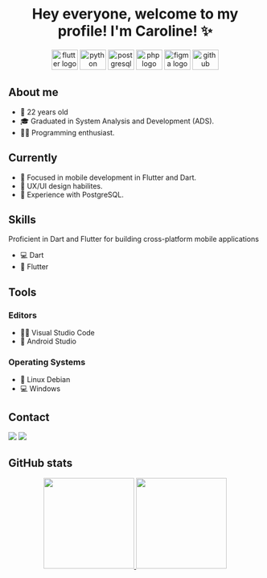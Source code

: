 <div align="center">
  <h1>Hey everyone, welcome to my profile! I'm Caroline! ✨</h1>
  
<div align="center">
  <img src="https://cdn.jsdelivr.net/gh/devicons/devicon/icons/flutter/flutter-original.svg" height="40" width="52" alt="flutter logo"  />
  <img src="https://cdn.jsdelivr.net/gh/devicons/devicon/icons/python/python-original.svg" height="40" width="52" alt="python logo"  />
  <img src="https://cdn.jsdelivr.net/gh/devicons/devicon/icons/postgresql/postgresql-original.svg" height="40" width="52" alt="postgresql logo"  />
  <img src="https://cdn.jsdelivr.net/gh/devicons/devicon/icons/php/php-original.svg" height="40" width="52" alt="php logo"  />
  <img src="https://cdn.jsdelivr.net/gh/devicons/devicon/icons/figma/figma-original.svg" height="40" width="52" alt="figma logo"  />
  <img src="https://cdn.jsdelivr.net/gh/devicons/devicon/icons/github/github-original.svg" height="40" width="52" alt="github logo"  />
</div>

</div>

## About me
- 🍰 22 years old
- 🎓 Graduated in System Analysis and Development (ADS).
- 👩‍💻 Programming enthusiast.

## Currently
- 🚀 Focused in mobile development in Flutter and Dart.
- 🎨 UX/UI design habilites.
- 🐘 Experience with PostgreSQL.

## Skills
Proficient in Dart and Flutter for building cross-platform mobile applications
- 💻 Dart
- 📱 Flutter

## Tools
### Editors
- 👩‍💻 Visual Studio Code
- 📱 Android Studio

### Operating Systems
- 🐧 Linux Debian
- 💻 Windows

## Contact
  <a href = "mailto:caroline.knaip123@gmail.com"><img src="https://img.shields.io/badge/-Gmail-%23333?style=for-the-badge&logo=gmail&logoColor=red" target="_blank"></a>
  <a href="https://www.linkedin.com/in/carolineknaip/" target="_blank"><img src="https://img.shields.io/badge/-LinkedIn-%230077B5?style=for-the-badge&logo=linkedin&logoColor=white" target="_blank"></a>

## GitHub stats
<div align="center"><a href="https://github.com/CarolineKnaip">
  <img height="180px" src="https://github-readme-stats.vercel.app/api?username=carolineknaip&show_icons=true&theme=cobalt&include_all_commits=true&count_private=true"/>
  <img height="180px" src="https://github-readme-stats.vercel.app/api/top-langs/?username=carolineknaip&layout=compact&langs_count=7&theme=cobalt"/></a>
</div>

